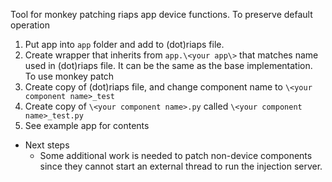 Tool for monkey patching riaps app device functions.
To preserve default operation
1. Put app into `app` folder and add to (dot)riaps file.
2. Create wrapper that inherits from `app.\<your app\>` that matches name used in (dot)riaps file. It can be the same as the base implementation.
To use monkey patch
3. Create copy of (dot)riaps file, and change component name to `\<your component name>_test`
4. Create copy of `\<your component name>.py` called `\<your component name>_test.py`
5. See example app for contents


* Next steps
    * Some additional work is needed to patch non-device components since they cannot start an external thread to run the injection server.